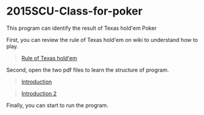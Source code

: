 # 2015SCU-Class-for-poker
This program can identify the result of Texas hold'em Poker

First, you can review the rule of Texas hold'em on wiki to understand how to play.

>[Rule of Texas hold'em](https://en.wikipedia.org/wiki/Texas_hold_%27em)

Second, open the two pdf files to learn the structure of program.

>[Introduction](https://github.com/ChiLunHuang/2015SCU-Class-for-poker/blob/master/Introduction.pdf)

>[Introduction 2](https://github.com/ChiLunHuang/2015SCU-Class-for-poker/blob/master/Introduction2.pdf)

Finally, you can start to run the program. 
